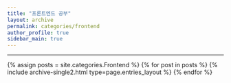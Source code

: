 ```yaml
---
title: "프론트엔드 공부"
layout: archive
permalink: categories/frontend
author_profile: true
sidebar_main: true
---
```


<!-- 공백이 포함되어 있는 카테고리 이름의 경우 site.categories['a b c'] 이런식으로! -->

---

{% assign posts = site.categories.Frontend %}
{% for post in posts %} {% include archive-single2.html type=page.entries_layout %} {% endfor %}
